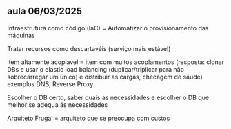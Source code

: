 ## aula 06/03/2025

Infraestrutura como código (IaC) = Automatizar o provisionamento das máquinas

Tratar recursos como descartavéis (serviço mais estável)

item altamente acoplavel = item com muitos acoplamentos (resposta: clonar DBs e usar o elastic load balancing (duplicar/triplicar para não sobrecarregar um único)  e distribuir as cargas, checagem de sáude) exemplos DNS, Reverse Proxy

Escolher o DB certo, saber quais as necessidades e escolher o DB que melhor se adequa ás necessidades

Arquiteto Frugal = arquiteto que se preocupa com custos